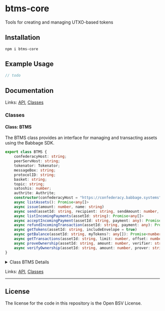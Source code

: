 # btms-core

Tools for creating and managing UTXO-based tokens

## Installation

    npm i btms-core

## Example Usage

```ts
// todo
```

## Documentation

<!--#region ts2md-api-merged-here-->

Links: [API](#api), [Classes](#classes)

### Classes

#### Class: BTMS

The BTMS class provides an interface for managing and transacting assets using the Babbage SDK.

```ts
export class BTMS {
    confederacyHost: string;
    peerServHost: string;
    tokenator: Tokenator;
    messageBox: string;
    protocolID: string;
    basket: string;
    topic: string;
    satoshis: number;
    authrite: Authrite;
    constructor(confederacyHost = "https://confederacy.babbage.systems", peerServHost = "https://peerserv.babbage.systems", messageBox = "tokens-box", protocolID = "tokens", basket = "tokens", topic = "tokens", satoshis = 1000) 
    async listAssets(): Promise<any[]> 
    async issue(amount: number, name: string) 
    async send(assetId: string, recipient: string, sendAmount: number, disablePeerServ = false, onPaymentSent = (payment: any) => { }): Promise<any> 
    async listIncomingPayments(assetId: string): Promise<any[]> 
    async acceptIncomingPayment(assetId: string, payment: any): Promise<boolean> 
    async refundIncomingTransaction(assetId: string, payment: any): Promise<boolean> 
    async getTokens(assetId: string, includeEnvelope = true) 
    async getBalance(assetId: string, myTokens?: any[]): Promise<number> 
    async getTransactions(assetId: string, limit: number, offset: number): Promise<any[]> 
    async proveOwnership(assetId: string, amount: number, verifier: string): Promise<any> 
    async verifyOwnership(assetId: string, amount: number, prover: string, proof: any): Promise<boolean> 
}
```

<details>

<summary>Class BTMS Details</summary>

##### Constructor

BTMS constructor.

```ts
constructor(confederacyHost = "https://confederacy.babbage.systems", peerServHost = "https://peerserv.babbage.systems", messageBox = "tokens-box", protocolID = "tokens", basket = "tokens", topic = "tokens", satoshis = 1000) 
```

Argument Details

+ **confederacyHost**
  + The confederacy host URL.
+ **peerServHost**
  + The peer service host URL.
+ **messageBox**
  + The message box ID.
+ **protocolID**
  + The protocol ID.
+ **basket**
  + The asset basket ID.
+ **topic**
  + The topic associated with the asset.
+ **satoshis**
  + The number of satoshis involved in transactions.

##### Method getBalance

Get the balance of a given asset.

```ts
async getBalance(assetId: string, myTokens?: any[]): Promise<number> 
```

Returns

Returns a promise that resolves to the balance.

Argument Details

+ **assetId**
  + The ID of the asset.
+ **myTokens**
  + (Optional) An array of token objects owned by the caller.

##### Method getTokens

Get all tokens for a given asset.

```ts
async getTokens(assetId: string, includeEnvelope = true) 
```

Returns

Returns a promise that resolves to an array of token objects.

Argument Details

+ **assetId**
  + The ID of the asset.
+ **includeEnvelope**
  + Include the envelope in the result.

##### Method listIncomingPayments

List incoming payments for a given asset.

```ts
async listIncomingPayments(assetId: string): Promise<any[]> 
```

Returns

Returns a promise that resolves to an array of payment objects.

Argument Details

+ **assetId**
  + The ID of the asset.

##### Method send

Send tokens to a recipient.

```ts
async send(assetId: string, recipient: string, sendAmount: number, disablePeerServ = false, onPaymentSent = (payment: any) => { }): Promise<any> 
```

Returns

Returns a promise that resolves to a transaction action object.

Argument Details

+ **assetId**
  + The ID of the asset to be sent.
+ **recipient**
  + The recipient's public key.
+ **sendAmount**
  + The amount of the asset to be sent.

Throws

Throws an error if the sender does not have enough tokens.

</details>

Links: [API](#api), [Classes](#classes)

---

<!--#endregion ts2md-api-merged-here-->

## License

The license for the code in this repository is the Open BSV License.
